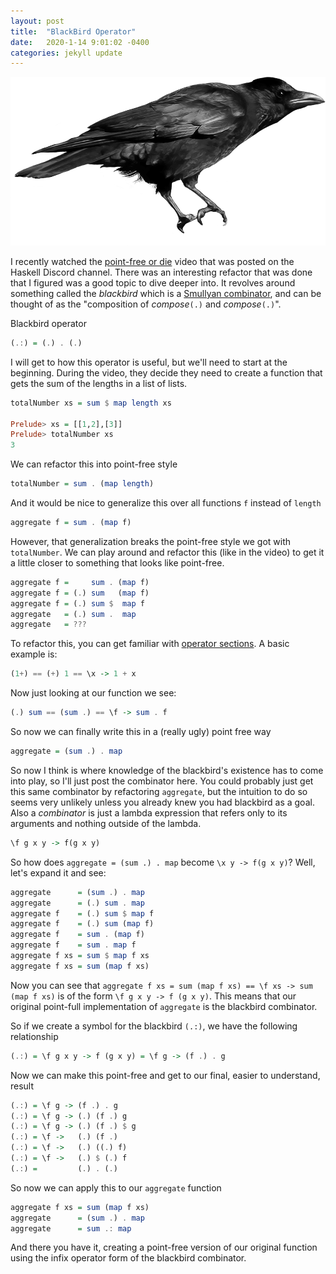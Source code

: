 ```yaml
---
layout: post
title:  "BlackBird Operator"
date:   2020-1-14 9:01:02 -0400
categories: jekyll update
---
```


![image](/assets/images/blackbird.png)

I recently watched the [point-free or
die](https://www.youtube.com/watch?v=seVSlKazsNk) video that was posted on the
Haskell Discord channel. There was an interesting refactor that was done that I
figured was a good topic to dive deeper into. It revolves around something
called the *blackbird* which is a [Smullyan
combinator](https://en.wikipedia.org/wiki/To_Mock_a_Mockingbird), and can be
thought of as the "composition of *compose*`(.)` and *compose*`(.)`".

Blackbird operator

```haskell
(.:) = (.) . (.)
```

I will get to how this operator is useful, but we'll need to start at the
beginning. During the video, they decide they need to create a function that
gets the sum of the lengths in a list of lists.

```haskell
totalNumber xs = sum $ map length xs

Prelude> xs = [[1,2],[3]]
Prelude> totalNumber xs
3
```

We can refactor this into point-free style

```haskell
totalNumber = sum . (map length)
```

And it would be nice to generalize this over all functions `f` instead of
`length`

```haskell
aggregate f = sum . (map f)
```

However, that generalization breaks the point-free style we got with
`totalNumber`. We can play around and refactor this (like in the video) to get
it a little closer to something that looks like point-free.

```haskell
aggregate f =     sum . (map f)
aggregate f = (.) sum   (map f)
aggregate f = (.) sum $  map f
aggregate   = (.) sum .  map
aggregate   = ???
```

To refactor this, you can get familiar with [operator
sections](https://wiki.haskell.org/Section_of_an_infix_operator). A basic
example is:

```haskell
(1+) == (+) 1 == \x -> 1 + x
```

Now just looking at our function we see:

```haskell
(.) sum == (sum .) == \f -> sum . f
```

So now we can finally write this in a (really ugly) point free way

```haskell
aggregate = (sum .) . map
```

So now I think is where knowledge of the blackbird's existence has to come into
play, so I'll just post the combinator here. You could probably just get this
same combinator by refactoring `aggregate`, but the intuition to do so seems
very unlikely unless you already knew you had blackbird as a goal. Also a
*combinator* is just a lambda expression that refers only to its arguments and
nothing outside of the lambda.

```haskell
\f g x y -> f(g x y)
```

So how does `aggregate = (sum .) . map` become `\x y -> f(g x y)`? Well, let's
expand it and see:

```haskell
aggregate      = (sum .) . map
aggregate      = (.) sum . map
aggregate f    = (.) sum $ map f
aggregate f    = (.) sum (map f)
aggregate f    = sum . (map f)
aggregate f    = sum . map f
aggregate f xs = sum $ map f xs
aggregate f xs = sum (map f xs)
```

Now you can see that `aggregate f xs = sum (map f xs) == \f xs -> sum (map f
xs)` is of the form `\f g x y -> f (g x y)`. This means that our original point-full
implementation of `aggregate` is the blackbird combinator.

So if we create a symbol for the blackbird `(.:)`, we have the following
relationship

```haskell
(.:) = \f g x y -> f (g x y) = \f g -> (f .) . g
```

Now we can make this point-free and get to our final, easier to understand,
result

```haskell
(.:) = \f g -> (f .) . g
(.:) = \f g -> (.) (f .) g
(.:) = \f g -> (.) (f .) $ g
(.:) = \f ->   (.) (f .)
(.:) = \f ->   (.) ((.) f)
(.:) = \f ->   (.) $ (.) f
(.:) =         (.) . (.)
```

So now we can apply this to our `aggregate` function

```haskell
aggregate f xs = sum (map f xs)
aggregate      = (sum .) . map
aggregate      = sum .: map
```

And there you have it, creating a point-free version of our original function
using the infix operator form of the blackbird combinator.

